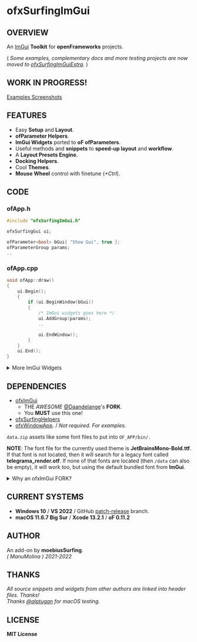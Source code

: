 ofxSurfingImGui
=============================

## OVERVIEW

An [ImGui](https://github.com/ocornut/imgui) **Toolkit** for **openFrameworks** projects.  

( _Some examples, complementary docs and more testing projects are now moved to [ofxSurfingImGuiExtra](https://github.com/moebiussurfing/ofxSurfingImGuiExtra)._ )  

## WORK IN PROGRESS!

[Examples Screenshots](https://github.com/moebiussurfing/ofxSurfingImGui/tree/master/Examples)  

## FEATURES

- Easy **Setup** and **Layout**.
- **ofParameter Helpers**.
- **ImGui Widgets** ported to **oF ofParameters**.
- Useful methods and **snippets** to **speed-up layout** and **workflow**.
- A **Layout Presets Engine**.
- **Docking Helpers**.
- Cool **Themes**.
- **Mouse Wheel** control with finetune (*+Ctrl*).

## CODE

### ofApp.h

```.cpp
#include "ofxSurfingImGui.h"

ofxSurfingGui ui;

ofParameter<bool> bGui{ "Show Gui", true };
ofParameterGroup params;
..
```

### ofApp.cpp

```.cpp
void ofApp::draw() 
{
    ui.Begin();
    {
        if (ui.BeginWindow(bGui))
        {
            /* ImGui widgets goes here */
            ui.AddGroup(params);
            ..

            ui.EndWindow();
        }
    }
    ui.End();
}
```

<details>
  <summary>More ImGui Widgets</summary>
  <p>

- Big Toggles and Buttons

- Vertical and Horizontal Sliders

- Range Sliders

- Styled Knobs

- Tree folders

- Inactive, hidden or locked styles

- Hide, or floating tooltip, labels and values

- DearWidgets

- Gradient Color Designer

- Matrix Selectors

- Enum combos selectors

- Progress bars and waiting spinners

- Files Browser

- Curve Editors

- Bubbles Notifier System
  
  </p>
  </details>

## DEPENDENCIES

* [ofxImGui](https://github.com/Daandelange/ofxImGui/)  
  - THE _AWESOME_ [@Daandelange](https://github.com/Daandelange)'s **FORK**.
  - You **MUST** use this one! 
* [ofxSurfingHelpers](https://github.com/moebiussurfing/ofxSurfingHelpers)
* [ofxWindowApp](https://github.com/moebiussurfing/ofxWindowApp). / _Not required. For examples._  

`data.zip` assets like some font files to put into `OF_APP/bin/.`  

**NOTE**: The font file for the currently used theme is **JetBrainsMono-Bold.ttf**. If that font is not located, then it will search for a legacy font called **telegrama_render.otf**. If none of that fonts are located (then `/data` can also be empty), it will work too, but using the default bundled font from **ImGui**.  

<details>
  <summary>Why an ofxImGui FORK?</summary>
  <p>

- What's new on the [@Daandelange FORK](https://github.com/Daandelange/ofxImGui/) vs [legacy](https://github.com/jvcleave/ofxImGui) **ofxImGui** ? 
  
  - Multi context / instances: 
    
    - Several windows from different add-ons without colliding.  
  
  - Easy to update to future **NEW ImGui** versions.  
    Currently this fork is linked to the [develop branch](https://github.com/jvcleave/ofxImGui/tree/develop) on the original **ofxImGui** from **@jvcleave**.  
    And will be probably merged into the master branch.  
    
    </p>
    </details>

## CURRENT SYSTEMS

- **Windows 10** / **VS 2022** / GitHub [patch-release](https://github.com/openframeworks/openFrameworks/tree/patch-release) branch.  
- **macOS 11.6.7 Big Sur** / **Xcode 13.2.1** / **oF 0.11.2**

## AUTHOR

An add-on by **moebiusSurfing**.  
*( ManuMolina ) 2021-2022*  

## THANKS

_All source snippets and widgets from other authors are linked into header files. Thanks!_  
_Thanks [@alptugan](https://github.com/alptugan) for macOS testing._  

## LICENSE

**MIT License**

